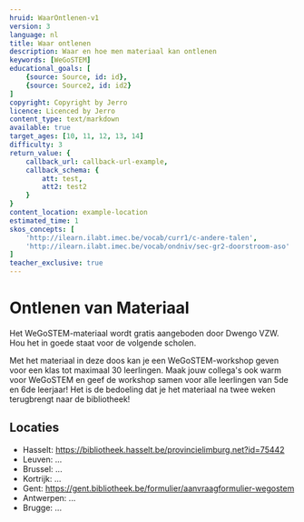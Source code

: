 ```yaml
---
hruid: WaarOntlenen-v1
version: 3
language: nl
title: Waar ontlenen
description: Waar en hoe men materiaal kan ontlenen
keywords: [WeGoSTEM]
educational_goals: [
    {source: Source, id: id}, 
    {source: Source2, id: id2}
]
copyright: Copyright by Jerro
licence: Licenced by Jerro
content_type: text/markdown
available: true
target_ages: [10, 11, 12, 13, 14]
difficulty: 3
return_value: {
    callback_url: callback-url-example,
    callback_schema: {
        att: test,
        att2: test2
    }
}
content_location: example-location
estimated_time: 1
skos_concepts: [
    'http://ilearn.ilabt.imec.be/vocab/curr1/c-andere-talen', 
    'http://ilearn.ilabt.imec.be/vocab/ondniv/sec-gr2-doorstroom-aso'
]
teacher_exclusive: true
---
```


# Ontlenen van Materiaal

Het WeGoSTEM-materiaal wordt gratis aangeboden door Dwengo VZW. Hou het in goede staat voor de volgende scholen.

Met het materiaal in deze doos kan je een WeGoSTEM-workshop geven voor een klas tot maximaal 30 leerlingen. Maak jouw collega's ook warm voor WeGoSTEM en geef de workshop samen voor alle leerlingen van 5de en 6de leerjaar!
Het is de bedoeling dat je het materiaal na twee weken terugbrengt naar de bibliotheek!

## Locaties
* Hasselt: https://bibliotheek.hasselt.be/provincielimburg.net?id=75442
* Leuven: ...
* Brussel: ...
* Kortrijk: ...
* Gent: https://gent.bibliotheek.be/formulier/aanvraagformulier-wegostem
* Antwerpen: ...
* Brugge: ...